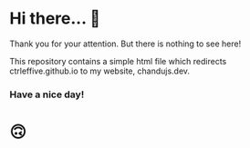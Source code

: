 # Hi there... 👋

Thank you for your attention. But there is nothing to see here!

This repository contains a simple html file which redirects ctrleffive.github.io to my website, chandujs.dev.

### Have a nice day!
# 🙃
